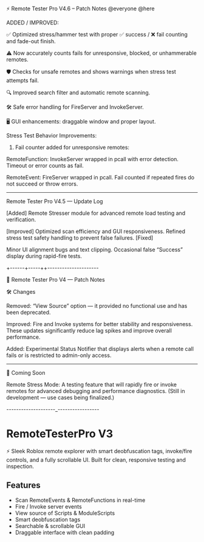 ⚡ Remote Tester Pro V4.6 – Patch Notes
@everyone @here

ADDED / IMPROVED:

✅ Optimized stress/hammer test with proper ✅ success / ❌ fail counting and fade-out finish.

⚠️ Now accurately counts fails for unresponsive, blocked, or unhammerable remotes.

🛡 Checks for unsafe remotes and shows warnings when stress test attempts fail.

🔍 Improved search filter and automatic remote scanning.

🛠 Safe error handling for FireServer and InvokeServer.

🖥 GUI enhancements: draggable window and proper layout.


Stress Test Behavior Improvements:

1. Fail counter added for unresponsive remotes:

RemoteFunction: InvokeServer wrapped in pcall with error detection. Timeout or error counts as fail.

RemoteEvent: FireServer wrapped in pcall. Fail counted if repeated fires do not succeed or throw errors.

--------------------------------------

Remote Tester Pro V4.5 — Update Log

[Added]
Remote Stresser module for advanced remote load testing and verification.

[Improved]
Optimized scan efficiency and GUI responsiveness.
Refined stress test safety handling to prevent false failures.
[Fixed]

Minor UI alignment bugs and text clipping.
Occasional false “Success” display during rapid-fire tests.

+------+-----++---------------------

🧩 Remote Tester Pro V4 — Patch Notes

🛠️ Changes

Removed: “View Source” option — it provided no functional use and has been deprecated.

Improved: Fire and Invoke systems for better stability and responsiveness. These updates significantly reduce lag spikes and improve overall performance.

Added: Experimental Status Notifier that displays alerts when a remote call fails or is restricted to admin-only access.



---

🔮 Coming Soon

Remote Stress Mode: A testing feature that will rapidly fire or invoke remotes for advanced debugging and performance diagnostics. (Still in development — use cases being finalized.)



--------------------_-----------------



# RemoteTesterPro V3

⚡ Sleek Roblox remote explorer with smart deobfuscation tags, invoke/fire controls, and a fully scrollable UI. Built for clean, responsive testing and inspection.

## Features
- Scan RemoteEvents & RemoteFunctions in real-time
- Fire / Invoke server events
- View source of Scripts & ModuleScripts
- Smart deobfuscation tags
- Searchable & scrollable GUI
- Draggable interface with clean padding

